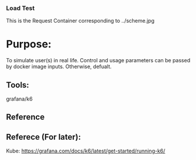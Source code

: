 ### Load Test

This is the Request Container corresponding to ../scheme.jpg
# Purpose:

To simulate user(s) in real life. Control and usage parameters can be passed by docker image inputs. 
Otherwise, defualt.


## Tools:
grafana/k6

## Reference 


## Referece (For later):
Kube: https://grafana.com/docs/k6/latest/get-started/running-k6/ 